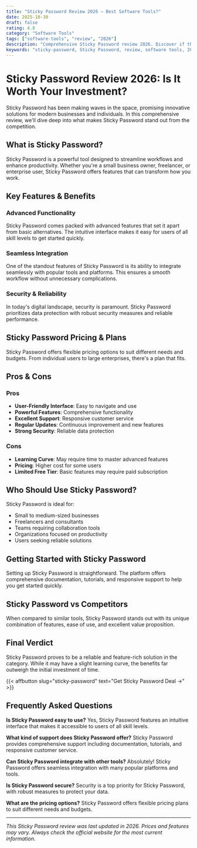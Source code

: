 ```yaml
---
title: "Sticky Password Review 2026 – Best Software Tools?"
date: 2025-10-30
draft: false
rating: 4.8
category: "Software Tools"
tags: ["software-tools", "review", "2026"]
description: "Comprehensive Sticky Password review 2026. Discover if this  tool is the best choice for your needs."
keywords: "sticky-password, Sticky Password, review, software tools, 2026, best software tools"
---
```


# Sticky Password Review 2026: Is It Worth Your Investment?

Sticky Password has been making waves in the  space, promising innovative solutions for modern businesses and individuals. In this comprehensive review, we'll dive deep into what makes Sticky Password stand out from the competition.

## What is Sticky Password?

Sticky Password is a powerful  tool designed to streamline workflows and enhance productivity. Whether you're a small business owner, freelancer, or enterprise user, Sticky Password offers features that can transform how you work.

## Key Features & Benefits

### Advanced Functionality
Sticky Password comes packed with advanced features that set it apart from basic alternatives. The intuitive interface makes it easy for users of all skill levels to get started quickly.

### Seamless Integration
One of the standout features of Sticky Password is its ability to integrate seamlessly with popular tools and platforms. This ensures a smooth workflow without unnecessary complications.

### Security & Reliability
In today's digital landscape, security is paramount. Sticky Password prioritizes data protection with robust security measures and reliable performance.

## Sticky Password Pricing & Plans

Sticky Password offers flexible pricing options to suit different needs and budgets. From individual users to large enterprises, there's a plan that fits.

## Pros & Cons

### Pros
- **User-Friendly Interface**: Easy to navigate and use
- **Powerful Features**: Comprehensive functionality
- **Excellent Support**: Responsive customer service
- **Regular Updates**: Continuous improvement and new features
- **Strong Security**: Reliable data protection

### Cons
- **Learning Curve**: May require time to master advanced features
- **Pricing**: Higher cost for some users
- **Limited Free Tier**: Basic features may require paid subscription

## Who Should Use Sticky Password?

Sticky Password is ideal for:
- Small to medium-sized businesses
- Freelancers and consultants
- Teams requiring collaboration tools
- Organizations focused on productivity
- Users seeking reliable  solutions

## Getting Started with Sticky Password

Setting up Sticky Password is straightforward. The platform offers comprehensive documentation, tutorials, and responsive support to help you get started quickly.

## Sticky Password vs Competitors

When compared to similar tools, Sticky Password stands out with its unique combination of features, ease of use, and excellent value proposition.

## Final Verdict

Sticky Password proves to be a reliable and feature-rich solution in the  category. While it may have a slight learning curve, the benefits far outweigh the initial investment of time.

{{< affbutton slug="sticky-password" text="Get Sticky Password Deal →" >}}

## Frequently Asked Questions

**Is Sticky Password easy to use?**
Yes, Sticky Password features an intuitive interface that makes it accessible to users of all skill levels.

**What kind of support does Sticky Password offer?**
Sticky Password provides comprehensive support including documentation, tutorials, and responsive customer service.

**Can Sticky Password integrate with other tools?**
Absolutely! Sticky Password offers seamless integration with many popular platforms and tools.

**Is Sticky Password secure?**
Security is a top priority for Sticky Password, with robust measures to protect your data.

**What are the pricing options?**
Sticky Password offers flexible pricing plans to suit different needs and budgets.

---

*This Sticky Password review was last updated in 2026. Prices and features may vary. Always check the official website for the most current information.*
